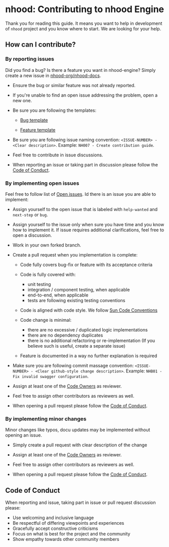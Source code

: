 # nhood: Contributing to nhood Engine

Thank you for reading this guide. It means you want to help in development of `nhood` project and you know where to start. We are looking for your help.

## How can I contribute?

### By reporting issues

Did you find a bug? Is there a feature you want in nhood-engine? Simply create a new issue in [nhood-org/nhood-docs](https://github.com/nhood-org/nhood-docs/issues).

* Ensure the bug or similar feature was not already reported.

* If you're unable to find an open issue addressing the problem, open a new one. 

* Be sure you are following the templates:

    * [Bug template](./templates/bug-template.md)

    * [Feature template](./templates/feature-template.md)

* Be sure you are following issue naming convention: `<ISSUE-NUMBER> - <Clear description>`. Example: `NH007 - Create contribution guide`.

* Feel free to contribute in issue discussions.

* When reporting an issue or taking part in discussion please follow the [Code of Conduct](#Code-of-Conduct).

### By implementing open issues

Feel free to follow list of [Open issues](https://github.com/nhood-org/nhood-docs/issues). Id there is an issue you are able to implement:

* Assign yourself to the open issue that is labeled with `help-wanted` and `next-step` or `bug`.

* Assign yourself to the issue only when sure you have time and you know how to implement it. If issue requires additional clarifications, feel free to open a discussion.

* Work in your own forked branch.

* Create a pull request when you implementation is complete:

    * Code fully covers bug-fix or feature with its acceptance criteria
    
    * Code is fully covered with:
        * unit testing
        * integration / component testing, when applicable
        * end-to-end, when applicable
        * tests are following existing testing conventions
    
    * Code is aligned with code style. We follow [Sun Code Conventions](https://github.com/checkstyle/checkstyle/blob/master/src/main/resources/sun_checks.xml)
    
    * Code change is minimal:
        * there are no excessive / duplicated logic implementations
        * there are no dependency duplicates
        * there is no additional refactoring or re-implementation (If you believe such is useful, create a separate issue)

    * Feature is documented in a way no further explanation is required

* Make sure you are following commit massage convention: `<ISSUE-NUMBER> - <Clear github-style change description>`. Example: `NHB01 - Fix invalid swagger configuration`.

* Assign at least one of the [Code Owners](./OWNERS.md) as reviewer. 

* Feel free to assign other contributors as reviewers as well.

* When opening a pull request please follow the [Code of Conduct](#Code-of-Conduct).

### By implementing minor changes

Minor changes like typos, docu updates may be implemented without opening an issue.

* Simply create a pull request with clear description of the change

* Assign at least one of the [Code Owners](./OWNERS.md) as reviewer. 

* Feel free to assign other contributors as reviewers as well.

* When opening a pull request please follow the [Code of Conduct](#Code-of-Conduct).

## Code of Conduct

When reporting and issue, taking part in issue or pull request discussion please:

* Use welcoming and inclusive language
* Be respectful of differing viewpoints and experiences
* Gracefully accept constructive criticisms
* Focus on what is best for the project and the community
* Show empathy towards other community members
